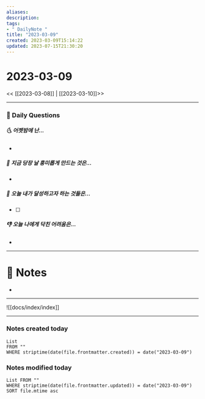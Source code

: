 ```yaml
---
aliases: 
description:
tags:
- " DailyNote "
title: "2023-03-09"
created: 2023-03-09T15:14:22
updated: 2023-07-15T21:30:20
---
```


# 2023-03-09

<< [[2023-03-08]] | [[2023-03-10]]>>

---

### 📅 Daily Questions

##### 🌜 어젯밤에 난...

- 

##### 🙌 지금 당장 날 흥미롭게 만드는 것은...

- 

##### 🚀 오늘 내가 달성하고자 하는 것들은...

- [ ] 

##### 👎 오늘 나에게 닥친 어려움은...

- 

---

# 📝 Notes

- 

---
![[docs/index/index]]

---

### Notes created today

```dataview
List 
FROM "" 
WHERE striptime(date(file.frontmatter.created)) = date("2023-03-09")
```

### Notes modified today

```dataview
List FROM "" 
WHERE striptime(date(file.frontmatter.updated)) = date("2023-03-09") 
SORT file.mtime asc
```
